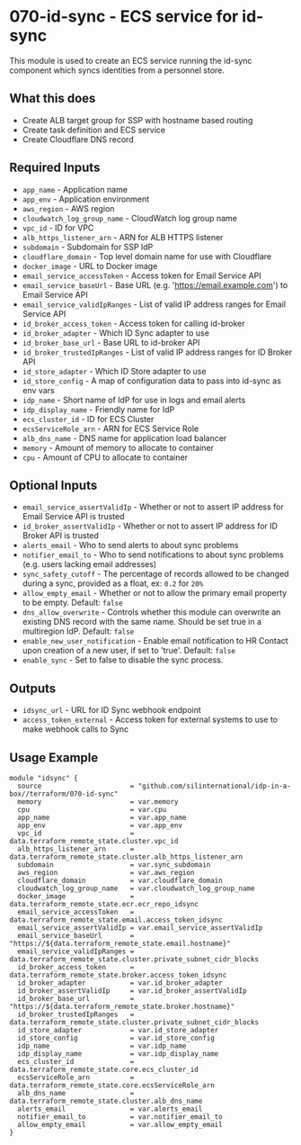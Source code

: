 # 070-id-sync - ECS service for id-sync
This module is used to create an ECS service running the id-sync component which syncs identities from a personnel
store.

## What this does

 - Create ALB target group for SSP with hostname based routing
 - Create task definition and ECS service
 - Create Cloudflare DNS record

## Required Inputs

 - `app_name` - Application name
 - `app_env` - Application environment
 - `aws_region` - AWS region
 - `cloudwatch_log_group_name` - CloudWatch log group name
 - `vpc_id` - ID for VPC
 - `alb_https_listener_arn` - ARN for ALB HTTPS listener
 - `subdomain` - Subdomain for SSP IdP
 - `cloudflare_domain` - Top level domain name for use with Cloudflare
 - `docker_image` - URL to Docker image
 - `email_service_accessToken` - Access token for Email Service API
 - `email_service_baseUrl` - Base URL (e.g. 'https://email.example.com') to Email Service API
 - `email_service_validIpRanges` - List of valid IP address ranges for Email Service API
 - `id_broker_access_token` - Access token for calling id-broker
 - `id_broker_adapter` - Which ID Sync adapter to use
 - `id_broker_base_url` - Base URL to id-broker API
 - `id_broker_trustedIpRanges` - List of valid IP address ranges for ID Broker API
 - `id_store_adapter` - Which ID Store adapter to use
 - `id_store_config` - A map of configuration data to pass into id-sync as env vars
 - `idp_name` - Short name of IdP for use in logs and email alerts
 - `idp_display_name` - Friendly name for IdP
 - `ecs_cluster_id` - ID for ECS Cluster
 - `ecsServiceRole_arn` - ARN for ECS Service Role
 - `alb_dns_name` - DNS name for application load balancer
 - `memory` - Amount of memory to allocate to container
 - `cpu` - Amount of CPU to allocate to container

## Optional Inputs

- `email_service_assertValidIp` - Whether or not to assert IP address for Email Service API is trusted
- `id_broker_assertValidIp` - Whether or not to assert IP address for ID Broker API is trusted
- `alerts_email` - Who to send alerts to about sync problems
- `notifier_email_to` - Who to send notifications to about sync problems (e.g. users lacking email addresses)
- `sync_safety_cutoff` - The percentage of records allowed to be changed during a sync, provided as a float, ex: `0.2` for `20%`
- `allow_empty_email` - Whether or not to allow the primary email property to be empty. Default: `false`
- `dns_allow_overwrite` - Controls whether this module can overwrite an existing DNS record with the same name. Should be set true in a multiregion IdP. Default: `false`
- `enable_new_user_notification` - Enable email notification to HR Contact upon creation of a new user, if set to 'true'. Default: `false`
- `enable_sync` - Set to false to disable the sync process.

## Outputs

 - `idsync_url` - URL for ID Sync webhook endpoint
 - `access_token_external` - Access token for external systems to use to make webhook calls to Sync

## Usage Example

```hcl
module "idsync" {
  source                      = "github.com/silinternational/idp-in-a-box//terraform/070-id-sync"
  memory                      = var.memory
  cpu                         = var.cpu
  app_name                    = var.app_name
  app_env                     = var.app_env
  vpc_id                      = data.terraform_remote_state.cluster.vpc_id
  alb_https_listener_arn      = data.terraform_remote_state.cluster.alb_https_listener_arn
  subdomain                   = var.sync_subdomain
  aws_region                  = var.aws_region
  cloudflare_domain           = var.cloudflare_domain
  cloudwatch_log_group_name   = var.cloudwatch_log_group_name
  docker_image                = data.terraform_remote_state.ecr.ecr_repo_idsync
  email_service_accessToken   = data.terraform_remote_state.email.access_token_idsync
  email_service_assertValidIp = var.email_service_assertValidIp
  email_service_baseUrl       = "https://${data.terraform_remote_state.email.hostname}"
  email_service_validIpRanges = data.terraform_remote_state.cluster.private_subnet_cidr_blocks
  id_broker_access_token      = data.terraform_remote_state.broker.access_token_idsync
  id_broker_adapter           = var.id_broker_adapter
  id_broker_assertValidIp     = var.id_broker_assertValidIp
  id_broker_base_url          = "https://${data.terraform_remote_state.broker.hostname}"
  id_broker_trustedIpRanges   = data.terraform_remote_state.cluster.private_subnet_cidr_blocks
  id_store_adapter            = var.id_store_adapter
  id_store_config             = var.id_store_config
  idp_name                    = var.idp_name
  idp_display_name            = var.idp_display_name
  ecs_cluster_id              = data.terraform_remote_state.core.ecs_cluster_id
  ecsServiceRole_arn          = data.terraform_remote_state.core.ecsServiceRole_arn
  alb_dns_name                = data.terraform_remote_state.cluster.alb_dns_name
  alerts_email                = var.alerts_email
  notifier_email_to           = var.notifier_email_to
  allow_empty_email           = var.allow_empty_email
}
```
